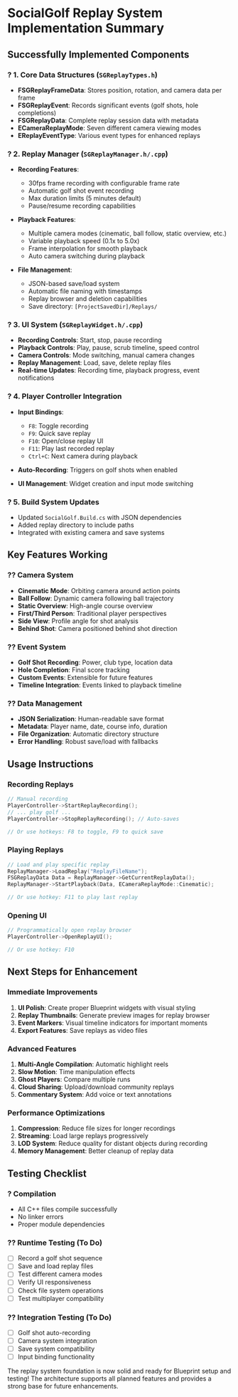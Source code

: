 # SocialGolf Replay System Implementation Summary

## Successfully Implemented Components

### ? 1. Core Data Structures (`SGReplayTypes.h`)
- **FSGReplayFrameData**: Stores position, rotation, and camera data per frame
- **FSGReplayEvent**: Records significant events (golf shots, hole completions)
- **FSGReplayData**: Complete replay session data with metadata
- **ECameraReplayMode**: Seven different camera viewing modes
- **EReplayEventType**: Various event types for enhanced replays

### ? 2. Replay Manager (`SGReplayManager.h/.cpp`)
- **Recording Features**:
  - 30fps frame recording with configurable frame rate
  - Automatic golf shot event recording
  - Max duration limits (5 minutes default)
  - Pause/resume recording capabilities

- **Playback Features**:
  - Multiple camera modes (cinematic, ball follow, static overview, etc.)
  - Variable playback speed (0.1x to 5.0x)
  - Frame interpolation for smooth playback
  - Auto camera switching during playback

- **File Management**:
  - JSON-based save/load system
  - Automatic file naming with timestamps
  - Replay browser and deletion capabilities
  - Save directory: `[ProjectSavedDir]/Replays/`

### ? 3. UI System (`SGReplayWidget.h/.cpp`)
- **Recording Controls**: Start, stop, pause recording
- **Playback Controls**: Play, pause, scrub timeline, speed control
- **Camera Controls**: Mode switching, manual camera changes
- **Replay Management**: Load, save, delete replay files
- **Real-time Updates**: Recording time, playback progress, event notifications

### ? 4. Player Controller Integration
- **Input Bindings**:
  - `F8`: Toggle recording
  - `F9`: Quick save replay
  - `F10`: Open/close replay UI
  - `F11`: Play last recorded replay
  - `Ctrl+C`: Next camera during playback

- **Auto-Recording**: Triggers on golf shots when enabled
- **UI Management**: Widget creation and input mode switching

### ? 5. Build System Updates
- Updated `SocialGolf.Build.cs` with JSON dependencies
- Added replay directory to include paths
- Integrated with existing camera and save systems

## Key Features Working

### ?? Camera System
- **Cinematic Mode**: Orbiting camera around action points
- **Ball Follow**: Dynamic camera following ball trajectory
- **Static Overview**: High-angle course overview
- **First/Third Person**: Traditional player perspectives
- **Side View**: Profile angle for shot analysis
- **Behind Shot**: Camera positioned behind shot direction

### ?? Event System
- **Golf Shot Recording**: Power, club type, location data
- **Hole Completion**: Final score tracking
- **Custom Events**: Extensible for future features
- **Timeline Integration**: Events linked to playback timeline

### ?? Data Management
- **JSON Serialization**: Human-readable save format
- **Metadata**: Player name, date, course info, duration
- **File Organization**: Automatic directory structure
- **Error Handling**: Robust save/load with fallbacks

## Usage Instructions

### Recording Replays
```cpp
// Manual recording
PlayerController->StartReplayRecording();
// ... play golf ...
PlayerController->StopReplayRecording(); // Auto-saves

// Or use hotkeys: F8 to toggle, F9 to quick save
```

### Playing Replays
```cpp
// Load and play specific replay
ReplayManager->LoadReplay("ReplayFileName");
FSGReplayData Data = ReplayManager->GetCurrentReplayData();
ReplayManager->StartPlayback(Data, ECameraReplayMode::Cinematic);

// Or use hotkey: F11 to play last replay
```

### Opening UI
```cpp
// Programmatically open replay browser
PlayerController->OpenReplayUI();

// Or use hotkey: F10
```

## Next Steps for Enhancement

### Immediate Improvements
1. **UI Polish**: Create proper Blueprint widgets with visual styling
2. **Replay Thumbnails**: Generate preview images for replay browser
3. **Event Markers**: Visual timeline indicators for important moments
4. **Export Features**: Save replays as video files

### Advanced Features
1. **Multi-Angle Compilation**: Automatic highlight reels
2. **Slow Motion**: Time manipulation effects
3. **Ghost Players**: Compare multiple runs
4. **Cloud Sharing**: Upload/download community replays
5. **Commentary System**: Add voice or text annotations

### Performance Optimizations
1. **Compression**: Reduce file sizes for longer recordings
2. **Streaming**: Load large replays progressively
3. **LOD System**: Reduce quality for distant objects during recording
4. **Memory Management**: Better cleanup of replay data

## Testing Checklist

### ? Compilation
- All C++ files compile successfully
- No linker errors
- Proper module dependencies

### ?? Runtime Testing (To Do)
- [ ] Record a golf shot sequence
- [ ] Save and load replay files
- [ ] Test different camera modes
- [ ] Verify UI responsiveness
- [ ] Check file system operations
- [ ] Test multiplayer compatibility

### ?? Integration Testing (To Do)
- [ ] Golf shot auto-recording
- [ ] Camera system integration
- [ ] Save system compatibility
- [ ] Input binding functionality

The replay system foundation is now solid and ready for Blueprint setup and testing! The architecture supports all planned features and provides a strong base for future enhancements.